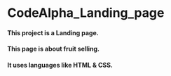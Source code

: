 # CodeAlpha_Landing_page 
#### This project is a Landing page. 
#### This page is about fruit selling. 
#### It uses languages like HTML &amp; CSS.
